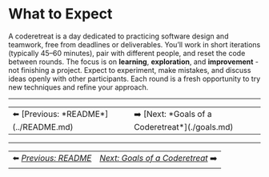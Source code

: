 # What to Expect

A coderetreat is a day dedicated to practicing software design and teamwork, free from deadlines or deliverables. You’ll work in short iterations (typically 45–60 minutes), pair with different people, and reset the code between rounds. The focus is on **learning**, **exploration**, and **improvement** - not finishing a project. Expect to experiment, make mistakes, and discuss ideas openly with other participants. Each round is a fresh opportunity to try new techniques and refine your approach.

---

<table width="100%"><tr><td>⬅️ [Previous: *README*](../README.md)</td><td>➡️ [Next: *Goals of a Coderetreat*](./goals.md)</td></tr></table>

---

<table width="100%">
  <tr>
    <td align="left">⬅️ <a href="../README.md"><em>Previous: README</em></a></td>
    <td align="right"><a href="./goals.md"><em>Next: Goals of a Coderetreat</em></a> ➡️</td>
  </tr>
</table>